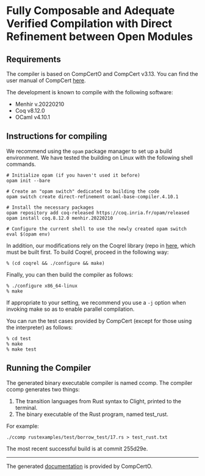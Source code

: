 # Fully Composable and Adequate Verified Compilation with Direct Refinement between Open Modules

## Requirements

The compiler is based on CompCertO and CompCert v3.13. You can find the user manual of 
CompCert [here](http://compcert.inria.fr/man/).

The development is known to compile with the following software:
- Menhir v.20220210
- Coq v8.12.0
- OCaml v4.10.1

## Instructions for compiling

We recommend using the `opam` package manager to set up a build environment. 
We have tested the building on Linux with the following shell commands.

    # Initialize opam (if you haven't used it before)
    opam init --bare
    
    # Create an "opam switch" dedicated to building the code
    opam switch create direct-refinement ocaml-base-compiler.4.10.1
    
    # Install the necessary packages
    opam repository add coq-released https://coq.inria.fr/opam/released
    opam install coq.8.12.0 menhir.20220210
    
    # Configure the current shell to use the newly created opam switch
    eval $(opam env)

In addition, our modifications rely on the Coqrel library (repo in
[here](https://github.com/CertiKOS/coqrel),
which must be built first. To build Coqrel, proceed in the following
way:

    % (cd coqrel && ./configure && make)

Finally, you can then build the compiler as follows:

    % ./configure x86_64-linux
    % make

If appropriate to your setting, we recommend you use a `-j` option
when invoking make so as to enable parallel compilation.

You can run the test cases provided by CompCert (except for those using the
interpreter) as follows:

    % cd test
	% make 
	% make test

## Running the Compiler
The generated binary executable compiler is named ccomp. The compiler ccomp generates two things:

1. The transition languages from Rust syntax to Clight, printed to the terminal.
2. The binary executable of the Rust program, named test_rust.

For example:
```
./ccomp rustexamples/test/borrow_test/17.rs > test_rust.txt
```
The most recent successful build is at commit 255d29e.

---
The generated [documentation](doc/index.html) is provided by CompCertO.

